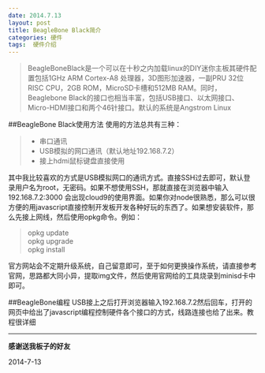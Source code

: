 ```yaml
---
date: 2014.7.13
layout: post
title: BeagleBone Black简介
categories: 硬件
tags:  硬件介绍
---
```


>BeagleBoneBlack是一个可以在十秒之内加载linux的DIY迷你主板其硬件配置包括1GHz ARM Cortex-A8 处理器，3D图形加速器，一副PRU 32位RISC CPU，2GB ROM，MicroSD卡槽和512MB RAM。同时，Beaglebone Black的接口也相当丰富，包括USB接口、以太网接口、Micro-HDMI接口和两个46针接口。默认的系统是Angstrom Linux

##BeagleBone Black使用方法
使用的方法总共有三种：
>* 串口通讯
>* USB模拟的网口通讯（默认地址192.168.7.2）
>* 接上hdmi鼠标键盘直接使用  


其中我比较喜欢的方式是USB模拟网口的通讯方式。直接SSH过去即可，默认登录用户名为root，无密码。如果不想使用SSH，那就直接在浏览器中输入192.168.7.2:3000 会出现cloud9的使用界面。如果你对node很熟悉，那么可以很方便的用javascript直接控制开发板开发各种好玩的东西了。如果想安装软件，那么先接上网线，然后使用opkg命令。例如：
> opkg update  
> opkg upgrade  
> opkg install   

官方网站会不定期升级系统，自己留意即可，至于如何更换操作系统，请直接参考官网，思路都大同小异，提取img文件，然后使用官网给的工具烧录到minisd卡中即可。

##BeagleBone编程
USB接上之后打开浏览器输入192.168.7.2然后回车，打开的网页中给出了javascript编程控制硬件各个接口的方式，线路连接也给了出来。教程很详细

------  

**感谢送我板子的好友**

2014-7-13
